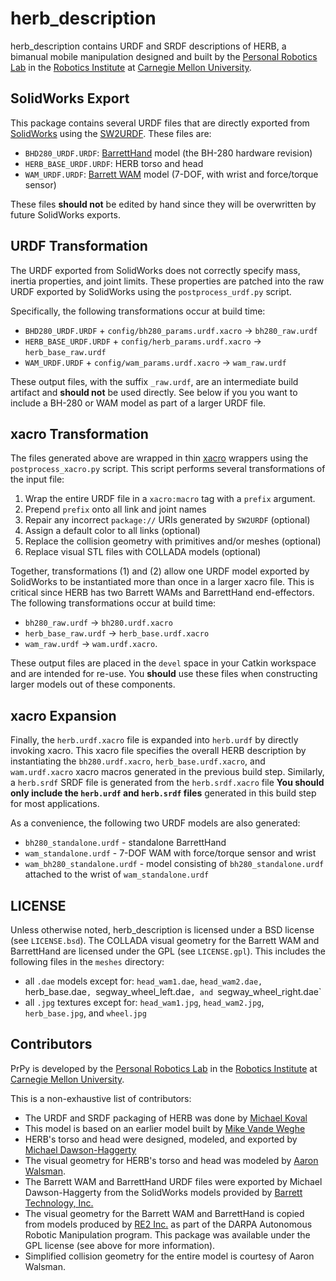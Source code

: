 # herb_description

herb_description contains URDF and SRDF descriptions of HERB, a bimanual mobile
manipulation designed and built by the
[Personal Robotics Lab](https://personalrobotics.ri.cmu.edu) in the
[Robotics Institute](https://www.ri.cmu.edu) at
[Carnegie Mellon University](http://www.cmu.edu).


## SolidWorks Export

This package contains several URDF files that are directly exported from
[SolidWorks](http://www.solidworks.com) using the
[SW2URDF](http://wiki.ros.org/sw_urdf_exporter). These files are:

- `BHD280_URDF.URDF`:
  [BarrettHand](http://www.barrett.com/robot/products-hand.htm) model (the
  BH-280 hardware revision)
- `HERB_BASE_URDF.URDF`: HERB torso and head
- `WAM_URDF.URDF`: [Barrett WAM](http://www.barrett.com/robot/products-arm.htm)
  model (7-DOF, with wrist and force/torque sensor)

These files **should not** be
edited by hand since they will be overwritten by future SolidWorks exports.


## URDF Transformation

The URDF exported from SolidWorks does not correctly specify mass, inertia
properties, and joint limits. These properties are patched into the raw
URDF exported by SolidWorks using the `postprocess_urdf.py` script.

Specifically, the following transformations occur at build time:

- `BHD280_URDF.URDF` + `config/bh280_params.urdf.xacro` -> `bh280_raw.urdf`
- `HERB_BASE_URDF.URDF` + `config/herb_params.urdf.xacro` -> `herb_base_raw.urdf`
- `WAM_URDF.URDF` + `config/wam_params.urdf.xacro` -> `wam_raw.urdf`

These output files, with the suffix `_raw.urdf`, are an intermediate build
artifact and **should not** be used directly. See below if you you want to
include a BH-280 or WAM model as part of a larger URDF file.


## xacro Transformation 

The files generated above are wrapped in thin
[xacro](http://wiki.ros.org/xacro) wrappers using the `postprocess_xacro.py`
script. This script performs several transformations of the input file:

1. Wrap the entire URDF file in a `xacro:macro` tag with a `prefix` argument.
2. Prepend `prefix` onto all link and joint names
3. Repair any incorrect `package://` URIs generated by `SW2URDF` (optional)
4. Assign a default color to all links (optional)
5. Replace the collision geometry with primitives and/or meshes (optional)
6. Replace visual STL files with COLLADA models (optional)

Together, transformations (1) and (2) allow one URDF model exported by
SolidWorks to be instantiated more than once in a larger xacro file. This is
critical since HERB has two Barrett WAMs and BarrettHand end-effectors. The
following transformations occur at build time:

- `bh280_raw.urdf` ->  `bh280.urdf.xacro`
- `herb_base_raw.urdf` -> `herb_base.urdf.xacro`
- `wam_raw.urdf` ->  `wam.urdf.xacro`.

These output files are placed in the `devel` space in your Catkin workspace and
are intended for re-use. You **should** use these files when constructing
larger models out of these components.


## xacro Expansion

Finally, the `herb.urdf.xacro` file is expanded into `herb.urdf` by directly
invoking xacro. This xacro file specifies the overall HERB description by
instantiating the `bh280.urdf.xacro`, `herb_base.urdf.xacro`, and
`wam.urdf.xacro` xacro macros generated in the previous build step. Similarly,
a `herb.srdf` SRDF file is generated from the `herb.srdf.xacro` file **You
should only include the `herb.urdf` and `herb.srdf` files** generated in this
build step for most applications.

As a convenience, the following two URDF models are also generated:

- `bh280_standalone.urdf` - standalone BarrettHand 
- `wam_standalone.urdf` - 7-DOF WAM with force/torque sensor and wrist
- `wam_bh280_standalone.urdf` - model consisting of `bh280_standalone.urdf`
  attached to the wrist of `wam_standalone.urdf`


## LICENSE

Unless otherwise noted, herb_description is licensed under a BSD license (see
`LICENSE.bsd`). The COLLADA visual geometry for the Barrett WAM and BarrettHand
are licensed under the GPL (see `LICENSE.gpl`). This includes the following
files in the `meshes` directory:

- all `.dae` models except for: `head_wam1.dae`, `head_wam2.dae,
  `herb_base.dae`, `segway_wheel_left.dae`, and `segway_wheel_right.dae`
- all `.jpg` textures except for: `head_wam1.jpg`, `head_wam2.jpg`,
  `herb_base.jpg`, and `wheel.jpg`


## Contributors

PrPy is developed by the [Personal Robotics
Lab](https://personalrobotics.ri.cmu.edu) in the [Robotics
Institute](https://www.ri.cmu.edu) at [Carnegie Mellon
University](http://www.cmu.edu).

This is a non-exhaustive list of contributors:

- The URDF and SRDF packaging of HERB was done by [Michael
  Koval](https://github.com/mkoval)
- This model is based on an earlier model built by [Mike Vande
  Weghe](https://github.com/vandeweg)
- HERB's torso and head were designed, modeled, and exported by [Michael
  Dawson-Haggerty](https://github.com/mikedh)
- The visual geometry for HERB's torso and head was modeled by [Aaron
  Walsman](https://github.com/aaronwalsman).
- The Barrett WAM and BarrettHand URDF files were exported by Michael
  Dawson-Haggerty from the SolidWorks models provided by
  [Barrett Technology, Inc.](http://www.barrett.com/)
- The visual geometry for the Barrett WAM and BarrettHand is copied from models
  produced by [RE2 Inc.](http://www.resquared.com) as part of the DARPA
  Autonomous Robotic Manipulation program. This package was available under the
  GPL license (see above for more information).
- Simplified collision geometry for the entire model is courtesy of Aaron
  Walsman.

